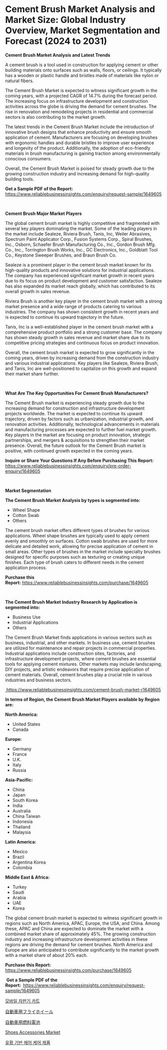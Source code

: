 <p><h1>Cement Brush Market Analysis and Market Size: Global Industry Overview, Market Segmentation and Forecast (2024 to 2031)</h1></p><p><strong>Cement Brush Market Analysis and Latest Trends</strong></p>
<p><p>A cement brush is a tool used in construction for applying cement or other building materials onto surfaces such as walls, floors, or ceilings. It typically has a wooden or plastic handle and bristles made of materials like nylon or natural fibers.</p><p>The Cement Brush Market is expected to witness significant growth in the coming years, with a projected CAGR of 14.7% during the forecast period. The increasing focus on infrastructure development and construction activities across the globe is driving the demand for cement brushes. The rise in renovation and remodeling projects in residential and commercial sectors is also contributing to the market growth.</p><p>The latest trends in the Cement Brush Market include the introduction of innovative brush designs that enhance productivity and ensure smooth application of cement. Manufacturers are focusing on developing brushes with ergonomic handles and durable bristles to improve user experience and longevity of the product. Additionally, the adoption of eco-friendly materials in brush manufacturing is gaining traction among environmentally conscious consumers.</p><p>Overall, the Cement Brush Market is poised for steady growth due to the growing construction industry and increasing demand for high-quality building tools.</p></p>
<p><strong>Get a Sample PDF of the Report:&nbsp;</strong> <a href="https://www.reliablebusinessinsights.com/enquiry/request-sample/1649605">https://www.reliablebusinessinsights.com/enquiry/request-sample/1649605</a></p>
<p>&nbsp;</p>
<p><strong>Cement Brush Major Market Players</strong></p>
<p><p>The global cement brush market is highly competitive and fragmented with several key players dominating the market. Some of the leading players in the market include Sealeze, Riviera Brush, Tanis, Inc, Weiler Abrasives, Spectrum Paint Applicator Corp., Fusion Systems Corp., Spiral Brushes, Inc., Osborn, Schaefer Brush Manufacturing Co., Inc., Gordon Brush Mfg. Co., Inc., Torrington Brush Works, Inc., GC Electronics, Inc., Goldblatt Tool Co., Keystone Sweeper Brushes, and Braun Brush Co.</p><p>Sealeze is a prominent player in the cement brush market known for its high-quality products and innovative solutions for industrial applications. The company has experienced significant market growth in recent years due to its focus on product development and customer satisfaction. Sealeze has also expanded its market reach globally, which has contributed to its overall growth in sales revenue.</p><p>Riviera Brush is another key player in the cement brush market with a strong market presence and a wide range of products catering to various industries. The company has shown consistent growth in recent years and is expected to continue its upward trajectory in the future.</p><p>Tanis, Inc is a well-established player in the cement brush market with a comprehensive product portfolio and a strong customer base. The company has shown steady growth in sales revenue and market share due to its competitive pricing strategies and continuous focus on product innovation.</p><p>Overall, the cement brush market is expected to grow significantly in the coming years, driven by increasing demand from the construction industry and various industrial applications. Key players like Sealeze, Riviera Brush, and Tanis, Inc are well-positioned to capitalize on this growth and expand their market share further.</p></p>
<p>&nbsp;</p>
<p><strong>What Are The Key Opportunities For Cement Brush Manufacturers?</strong></p>
<p><p>The Cement Brush market is experiencing steady growth due to the increasing demand for construction and infrastructure development projects worldwide. The market is expected to continue its upward trajectory, driven by factors such as urbanization, industrial growth, and renovation activities. Additionally, technological advancements in materials and manufacturing processes are expected to further fuel market growth. Key players in the market are focusing on product innovation, strategic partnerships, and mergers & acquisitions to strengthen their market presence. Overall, the future outlook for the Cement Brush market is positive, with continued growth expected in the coming years.</p></p>
<p><strong>Inquire or Share Your Questions If Any Before Purchasing This Report:</strong> <a href="https://www.reliablebusinessinsights.com/enquiry/pre-order-enquiry/1649605">https://www.reliablebusinessinsights.com/enquiry/pre-order-enquiry/1649605</a></p>
<p>&nbsp;</p>
<p><strong>Market Segmentation</strong></p>
<p><strong>The Cement Brush Market Analysis by types is segmented into:</strong></p>
<p><ul><li>Wheel Shape</li><li>Cotton Swab</li><li>Others</li></ul></p>
<p><p>The cement brush market offers different types of brushes for various applications. Wheel shape brushes are typically used to apply cement evenly and smoothly on surfaces. Cotton swab brushes are used for more delicate and detailed work, allowing for precise application of cement in small areas. Other types of brushes in the market include specialty brushes designed for specific purposes such as texturing or creating unique finishes. Each type of brush caters to different needs in the cement application process.</p></p>
<p><strong>Purchase this Report:&nbsp;</strong><a href="https://www.reliablebusinessinsights.com/purchase/1649605">https://www.reliablebusinessinsights.com/purchase/1649605</a></p>
<p>&nbsp;</p>
<p><strong>The Cement Brush Market Industry Research by Application is segmented into:</strong></p>
<p><ul><li>Business Use</li><li>Industrial Applications</li><li>Others</li></ul></p>
<p><p>The Cement Brush Market finds applications in various sectors such as business, industrial, and other markets. In business use, cement brushes are utilized for maintenance and repair projects in commercial properties. Industrial applications include construction sites, factories, and infrastructure development projects, where cement brushes are essential tools for applying cement mixtures. Other markets may include landscaping, DIY projects, and artistic endeavors that require precise application of cement materials. Overall, cement brushes play a crucial role in various industries and business sectors.</p></p>
<p><a href="https://www.reliablebusinessinsights.com/cement-brush-market-r1649605">&nbsp;https://www.reliablebusinessinsights.com/cement-brush-market-r1649605</a></p>
<p><strong>In terms of Region, the Cement Brush Market Players available by Region are:</strong></p>
<p>
    <p> <strong> North America: </strong>
        <ul>
            <li>United States</li>
            <li>Canada</li>
        </ul>
        </p> 
    <p> <strong> Europe: </strong>
        <ul>
            <li>Germany</li>
            <li>France</li>
            <li>U.K.</li>
            <li>Italy</li>
            <li>Russia</li>
        </ul>
        </p> 
    <p> <strong> Asia-Pacific: </strong>
        <ul>
            <li>China</li>
            <li>Japan</li>
            <li>South Korea</li>
            <li>India</li>
            <li>Australia</li>
            <li>China Taiwan</li>
            <li>Indonesia</li>
            <li>Thailand</li>
            <li>Malaysia</li>
        </ul>
        </p> 
    <p> <strong> Latin America: </strong>
        <ul>
            <li>Mexico</li>
            <li>Brazil</li>
            <li>Argentina Korea</li>
            <li>Colombia</li>
        </ul>
        </p> 
    <p> <strong> Middle East & Africa: </strong>
        <ul>
            <li>Turkey</li>
            <li>Saudi</li>
            <li>Arabia</li>
            <li>UAE</li>
            <li>Korea</li>
        </ul>
    </p>
    </p>
<p><p>The global cement brush market is expected to witness significant growth in regions such as North America, APAC, Europe, the USA, and China. Among these, APAC and China are expected to dominate the market with a combined market share of approximately 45%. The growing construction industry and increasing infrastructure development activities in these regions are driving the demand for cement brushes. North America and Europe are also anticipated to contribute significantly to the market growth with a market share of about 20% each.</p></p>
<p><strong>Purchase this Report: </strong><a href="https://www.reliablebusinessinsights.com/purchase/1649605">https://www.reliablebusinessinsights.com/purchase/1649605</a></p>
<p>&nbsp;<strong>Get a Sample PDF of the Report:&nbsp;&nbsp;</strong><a href="https://www.reliablebusinessinsights.com/enquiry/request-sample/1649605">https://www.reliablebusinessinsights.com/enquiry/request-sample/1649605</a></p>
<p><strong></strong></p>
<p><p><a href="https://github.com/Hubertstyenger6685/Market-Research-Report-List-2/blob/main/8573115148691.md">모바일 자판기 카트</a></p><p><a href="https://github.com/marbadji/Market-Research-Report-List-2/blob/main/8480994140815.md">自動車用フライホイール</a></p><p><a href="https://github.com/KaydenJohns1964/Market-Research-Report-List-2/blob/main/9472887140816.md">自動車用燃料電池</a></p><p><a href="https://github.com/YashRP12/Market-Research-Report-List-5/blob/main/shoes-accessories-market.md">Shoes Accessories Market</a></p><p><a href="https://github.com/anton65482023/Market-Research-Report-List-1/blob/main/4911522148692.md">유황 기반 헤어 케어 제품</a></p></p>